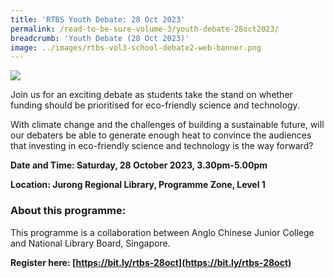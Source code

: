 ```yaml
---
title: 'RTBS Youth Debate: 28 Oct 2023'
permalink: /read-to-be-sure-volume-3/youth-debate-28oct2023/
breadcrumb: 'Youth Debate (28 Oct 2023)'
image: ../images/rtbs-vol3-school-debate2-web-banner.png
---
```


![](https://sure.nlb.gov.sg/images/rtbs-vol3-school-debate2-web-banner.png)

Join us for an exciting debate as students take the stand on whether funding should be prioritised for eco-friendly science and technology.

With climate change and the challenges of building a sustainable future, will our debaters be able to generate enough heat to convince the audiences that investing in eco-friendly science and technology is the way forward?

**Date and Time: Saturday, 28 October 2023, 3.30pm-5.00pm**

**Location: Jurong Regional Library, Programme Zone, Level 1**



### About this programme:

This programme is a collaboration between Anglo Chinese Junior College and National Library Board, Singapore.

 

**Register here: [https://bit.ly/rtbs-28oct](https://bit.ly/rtbs-28oct)**	
